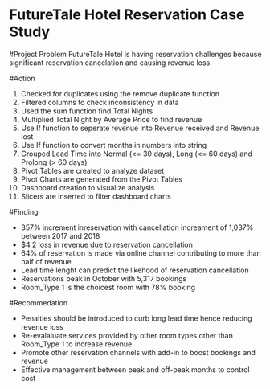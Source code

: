 # FutureTale Hotel Reservation Case Study

#Project Problem
FutureTale Hotel is having reservation challenges because significant reservation cancelation and causing revenue loss.

#Action
1. Checked for duplicates using the remove duplicate function
2. Filtered columns to check inconsistency in data
3. Used the sum function find Total Nights
4. Multiplied Total Night by Average Price to find revenue
5. Use If function to seperate revenue into Revenue received and Revenue lost
6. Use If function to convert months in numbers into string
7. Grouped Lead Time into Normal (<= 30 days), Long (<= 60 days) and Prolong (> 60 days) 
8. Pivot Tables are created to analyze dataset
9. Pivot Charts are generated from the Pivot Tables
10. Dashboard creation to visualize analysis
11. Slicers are inserted to filter dashboard charts

#Finding
- 357% increment inreservation with cancellation increament of 1,037% between 2017 and 2018
- $4.2 loss in revenue due to reservation cancellation
- 64% of reservation is made via online channel contributing to more than half of revenue
- Lead time lenght can predict the likehood of reservation cancellation
- Reservations peak in October with 5,317 bookings
- Room_Type 1 is the choicest room with 78% booking

#Recommedation
- Penalties should be introduced to curb long lead time hence reducing revenue loss
- Re-evalaluate services provided by other room types other than Room_Type 1 to increase revenue
- Promote other reservation channels with add-in to boost bookings and revenue
- Effective management between peak and off-peak months to control cost
